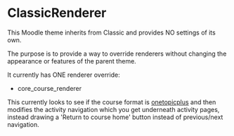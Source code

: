 ClassicRenderer
===============

This Moodle theme inherits from Classic and provides NO settings of its own.

The purpose is to provide a way to override renderers without changing the appearance or features of the parent theme.

It currently has ONE renderer override:

- core_course_renderer

This currently looks to see if the course format is [onetopicplus](https://github.com/frumbert/moodle-format_onetopicplus) and then modifies the activity navigation which you get underneath activity pages, instead drawing a 'Return to course home' button instead of previous/next navigation.